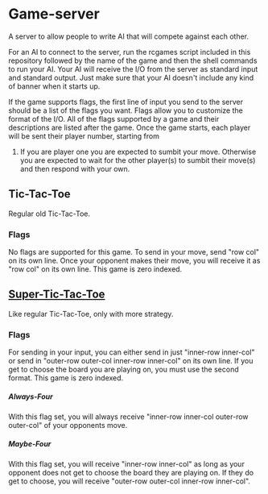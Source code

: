 # Game-server
A server to allow people to write AI that will compete against each other.

For an AI to connect to the server, run the rcgames script included in
this repository followed by the name of the game and then the shell
commands to run your AI. Your AI will receive the I/O from the server
as standard input and standard output. Just make sure that your AI
doesn't include any kind of banner when it starts up.

If the game supports flags, the first line of input you send to the
server should be a list of the flags you want. Flags allow you to
customize the format of the I/O. All of the flags supported by a game
and their descriptions are listed after the game. Once the game
starts, each player will be sent their player number, starting from
1. If you are player one you are expected to sumbit your
move. Otherwise you are expected to wait for the other player(s) to
sumbit their move(s) and then respond with your own.

## Tic-Tac-Toe

Regular old Tic-Tac-Toe.

### Flags

No flags are supported for this game. To send in your move, send "row
col" on its own line. Once your opponent makes their move, you will
receive it as "row col" on its own line. This game is zero indexed.

## [Super-Tic-Tac-Toe](http://www.scheinerman.net/jonah/supertictactoe.html)

Like regular Tic-Tac-Toe, only with more strategy.

### Flags

For sending in your input, you can either send in just "inner-row
inner-col" or send in "outer-row outer-col inner-row inner-col" on its
own line. If you get to choose the board you are playing on, you must
use the second format. This game is zero indexed.

##### Always-Four

With this flag set, you will always receive "inner-row inner-col
outer-row outer-col" of your opponents move.

##### Maybe-Four

With this flag set, you will receive "inner-row inner-col" as long as
your opponent does not get to choose the board they are playing on. If
they do get to choose, you will receive "outer-row outer-col inner-row
inner-col".